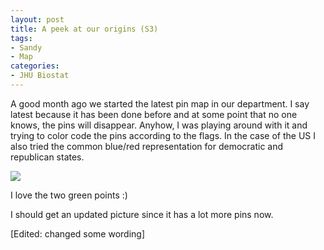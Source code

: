 ```yaml
---
layout: post
title: A peek at our origins (S3)
tags:
- Sandy
- Map
categories:
- JHU Biostat
---
```

<p>A good month ago we started the latest pin map in our department. I say latest because it has been done before and at some point that no one knows, the pins will disappear. Anyhow, I was playing around with it and trying to color code the pins according to the flags. In the case of the US I also tried the common blue/red representation for democratic and republican states.</p>
<p><img src="https://lh3.googleusercontent.com/-49d3x6wm_Kg/UI8Ik3i0p2I/AAAAAAAAep0/_a1HjtOtjq8/s400/IMG_0183.JPG"/></p>
<p>I love the two green points :)</p>
<p>I should get an updated picture since it has a lot more pins now.</p>
<p>[Edited: changed some wording]</p>
